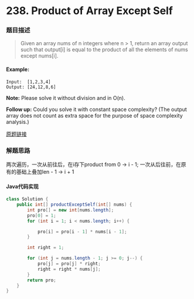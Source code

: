 # 238. Product of Array Except Self

### 题目描述

> Given an array nums of n integers where n > 1,  return an array output such that output[i] is equal to the product of all the elements of nums except nums[i].

#### Example:

    Input:  [1,2,3,4]
    Output: [24,12,8,6]
    
**Note:** Please solve it without division and in O(n).

**Follow up:**
Could you solve it with constant space complexity? (The output array does not count as extra space for the purpose of space complexity analysis.)

[原题链接](https://leetcode.com/problems/product-of-array-except-self/)

### 解题思路

两次遍历，一次从前往后，在i存下product from 0 -> i - 1; 一次从后往前，在原有的基础上叠加len - 1 -> i + 1

#### Java代码实现

```java
class Solution {
	public int[] productExceptSelf(int[] nums) {
		int pro[] = new int[nums.length];
		pro[0] = 1;
		for (int i = 1; i < nums.length; i++) {

			pro[i] = pro[i - 1] * nums[i - 1];
		}

		int right = 1;

		for (int j = nums.length - 1; j >= 0; j--) {
			pro[j] = pro[j] * right;
			right = right * nums[j];
		}
		return pro;
	}
}
```